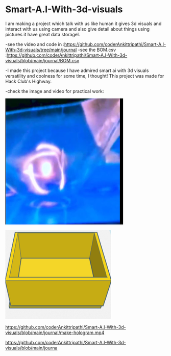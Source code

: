 # Smart-A.I-With-3d-visuals
I am making a project which talk with us like human it gives 3d visuals and interact with us using camera and also give detail about things using pictures it have great data storagel.

-see the video and code in :https://github.com/coderAnkittripathi/Smart-A.I-With-3d-visuals/tree/main/journal
-see the BOM.csv :https://github.com/coderAnkittripathi/Smart-A.I-With-3d-visuals/blob/main/journal/BOM.csv

-I made this project because I have admired smart ai with 3d visuals versatility and coolness for some time, I thought!
This project was made for Hack Club's Highway.

-check the image and video for practical work:

![image](https://github.com/coderAnkittripathi/Smart-A.I-With-3d-visuals/blob/main/journal/hologram.png)

![image](https://github.com/coderAnkittripathi/Smart-A.I-With-3d-visuals/blob/main/journal/box.png)

https://github.com/coderAnkittripathi/Smart-A.I-With-3d-visuals/blob/main/journal/make-hologram.mp4

https://github.com/coderAnkittripathi/Smart-A.I-With-3d-visuals/blob/main/journa
